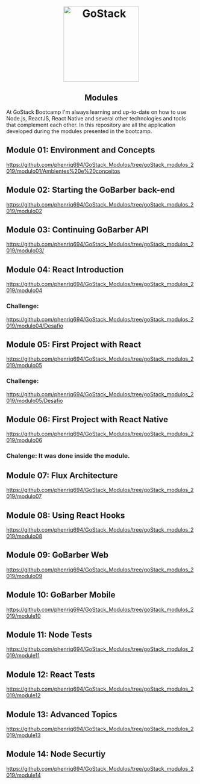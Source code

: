 <h1 align="center">
    <img alt="GoStack" src="https://rocketseat-cdn.s3-sa-east-1.amazonaws.com/bootcamp-header.png" width="200px" />
</h1>

<h2 align="center">
  Modules
</h2>

At GoStack Bootcamp I'm always learning and up-to-date on how to use Node.js, ReactJS, React Native and several other technologies and tools that complement each other. In this repository are all the application developed during the modules presented in the bootcamp.

## Module 01: Environment and Concepts
https://github.com/phenriq694/GoStack_Modulos/tree/goStack_modulos_2019/modulo01/Ambientes%20e%20conceitos

## Module 02: Starting the GoBarber back-end 
https://github.com/phenriq694/GoStack_Modulos/tree/goStack_modulos_2019/modulo02

## Module 03: Continuing GoBarber API 
https://github.com/phenriq694/GoStack_Modulos/tree/goStack_modulos_2019/modulo03/

## Module 04: React Introduction
https://github.com/phenriq694/GoStack_Modulos/tree/goStack_modulos_2019/modulo04

### Challenge:
https://github.com/phenriq694/GoStack_Modulos/tree/goStack_modulos_2019/modulo04/Desafio

## Module 05: First Project with React
https://github.com/phenriq694/GoStack_Modulos/tree/goStack_modulos_2019/modulo05

### Challenge:
https://github.com/phenriq694/GoStack_Modulos/tree/goStack_modulos_2019/modulo05/Desafio

## Module 06: First Project with React Native
https://github.com/phenriq694/GoStack_Modulos/tree/goStack_modulos_2019/modulo06

### Chalenge: It was done inside the module.

## Module 07: Flux Architecture
https://github.com/phenriq694/GoStack_Modulos/tree/goStack_modulos_2019/modulo07

## Module 08: Using React Hooks
https://github.com/phenriq694/GoStack_Modulos/tree/goStack_modulos_2019/modulo08

## Module 09: GoBarber Web
https://github.com/phenriq694/GoStack_Modulos/tree/goStack_modulos_2019/modulo09

## Module 10: GoBarber Mobile
https://github.com/phenriq694/GoStack_Modulos/tree/goStack_modulos_2019/module10

## Module 11: Node Tests
https://github.com/phenriq694/GoStack_Modulos/tree/goStack_modulos_2019/module11

## Module 12: React Tests
https://github.com/phenriq694/GoStack_Modulos/tree/goStack_modulos_2019/module12

## Module 13: Advanced Topics
https://github.com/phenriq694/GoStack_Modulos/tree/goStack_modulos_2019/module13

## Module 14: Node Securtiy
https://github.com/phenriq694/GoStack_Modulos/tree/goStack_modulos_2019/module14